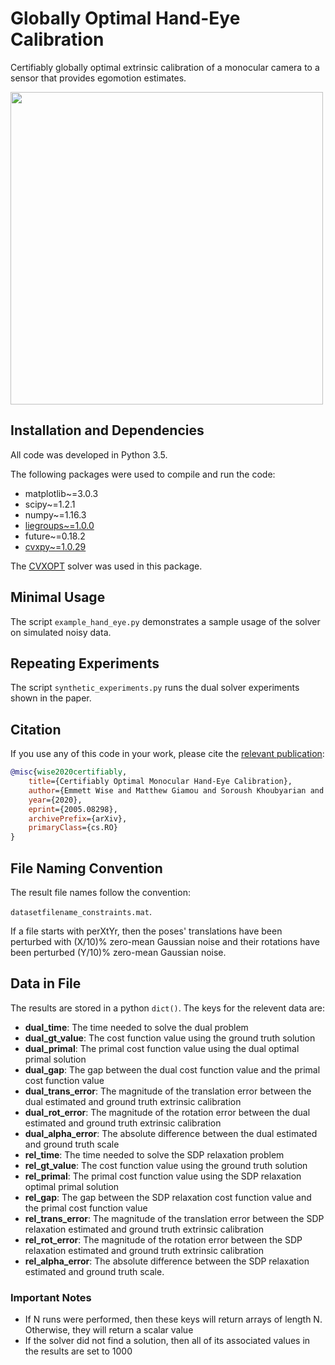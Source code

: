 # Globally Optimal Hand-Eye Calibration
Certifiably globally optimal extrinsic calibration of a monocular camera to a sensor that provides egomotion estimates.

<img src="https://github.com/utiasSTARS/global-hand-eye/blob/master/python/extrinsic_calibration/egomotion.png" width="500">

## Installation and Dependencies

All code was developed in Python 3.5.

The following packages were used to compile and run the code:
- matplotlib~=3.0.3
- scipy~=1.2.1
- numpy~=1.16.3
- [liegroups~=1.0.0](https://github.com/utiasSTARS/liegroups.git)
- future~=0.18.2
- [cvxpy~=1.0.29](https://www.cvxpy.org/)

The [CVXOPT](http://cvxopt.org/) solver was used in this package.

## Minimal Usage
The script `example_hand_eye.py` demonstrates a sample usage of the solver on simulated noisy data.

## Repeating Experiments
The script `synthetic_experiments.py` runs the dual solver experiments shown in the paper.

## Citation
If you use any of this code in your work, please cite the [relevant publication](https://arxiv.org/abs/2005.08298):

```bibtex
@misc{wise2020certifiably,
    title={Certifiably Optimal Monocular Hand-Eye Calibration},
    author={Emmett Wise and Matthew Giamou and Soroush Khoubyarian and Abhinav Grover and Jonathan Kelly},
    year={2020},
    eprint={2005.08298},
    archivePrefix={arXiv},
    primaryClass={cs.RO}
}

```

## File Naming Convention
The result file names follow the convention:

`datasetfilename_constraints.mat`.

If a file starts with perXtYr, then the poses' translations have been perturbed with (X/10)% zero-mean Gaussian noise and their rotations have been perturbed (Y/10)% zero-mean Gaussian noise.

## Data in File
The results are stored in a python `dict()`. The keys for the relevent data are:

- **dual_time**: The time needed to solve the dual problem
- **dual_gt_value**: The cost function value using the ground truth solution
- **dual_primal**: The primal cost function value using the dual optimal primal solution
- **dual_gap**: The gap between the dual cost function value and the primal cost function value
- **dual_trans_error**: The magnitude of the translation error between the dual estimated and ground truth extrinsic calibration
- **dual_rot_error**: The magnitude of the rotation error between the dual estimated and ground truth extrinsic calibration
- **dual_alpha_error**: The absolute difference between the dual estimated and ground truth scale
- **rel_time**: The time needed to solve the SDP relaxation problem
- **rel_gt_value**: The cost function value using the ground truth solution
- **rel_primal**: The primal cost function value using the SDP relaxation optimal primal solution
- **rel_gap**: The gap between the SDP relaxation cost function value and the primal cost function value
- **rel_trans_error**: The magnitude of the translation error between the SDP relaxation estimated and ground truth extrinsic calibration
- **rel_rot_error**: The magnitude of the rotation error between the SDP relaxation estimated and ground truth extrinsic calibration
- **rel_alpha_error**: The absolute difference between the SDP relaxation estimated and ground truth scale.

### Important Notes
- If N runs were performed, then these keys will return arrays of length N. Otherwise, they will return a scalar value
- If the solver did not find a solution, then all of its associated values in the results are set to 1000
